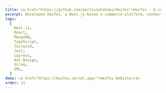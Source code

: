 ```yaml
---
title: <a href="https://github.com/parissashahabi/Heifes">Heifes - E-commerce Platform Development</a>
excerpt: Developed Heifes, a Next.js-based e-commerce platform, connecting users with stores having surplus unsold food. Implemented with Scrum, detailed UML diagrams, 60% test coverage via Jest, and Cypress integration tests.
tags:
  [
    Next.js,
    React,
    MongoDB,
    TypeScript,
    Tailwind,
    Jest,
    Cypress,
    Ant Design,
    Scrum,
    UML,
  ]
demo: <a href="https://heifes.vercel.app/">Heifes Website</a>
order: 11
---
```

